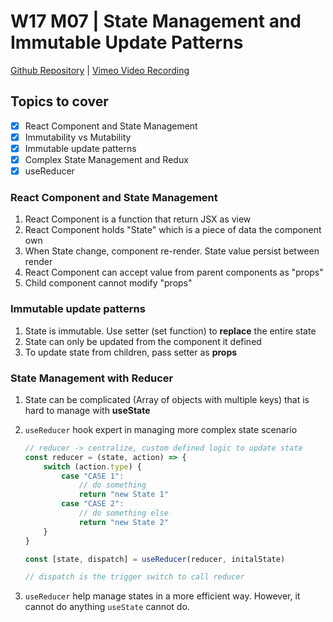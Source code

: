 # W17 M07 | State Management and Immutable Update Patterns
[Github Repository](https://github.com/Alfredo08/Cohort-November-13-2023/tree/main/W17M07%20-%20State%20Management%20and%20Immutable%20Update%20Patterns) | [Vimeo Video Recording](https://vimeo.com/926001335/94cce22aa6?share=copy)

## Topics to cover

- [x] React Component and State Management
- [x] Immutability vs Mutability
- [x] Immutable update patterns
- [x] Complex State Management and Redux
- [x] useReducer

### React Component and State Management

1. React Component is a function that return JSX as view
2. React Component holds "State" which is a piece of data the component own
3. When State change, component re-render. State value persist between render
4. React Component can accept value from parent components as "props"
5. Child component cannot modify "props"

### Immutable update patterns

1. State is immutable. Use setter (set function) to **replace** the entire state
2. State can only be updated from the component it defined
3. To update state from children, pass setter as **props**

### State Management with Reducer

1. State can be complicated (Array of objects with multiple keys) that is hard to manage with **useState**
2. `useReducer` hook expert in managing more complex state scenario

    ```js
    // reducer -> centralize, custom defined logic to update state
    const reducer = (state, action) => {
        switch (action.type) {
            case "CASE 1":
                // do something
                return "new State 1"
            case "CASE 2":
                // do something else
                return "new State 2"
        }
    }

    const [state, dispatch] = useReducer(reducer, initalState)

    // dispatch is the trigger switch to call reducer
    ```
3. `useReducer` help manage states in a more efficient way. However, it cannot do anything `useState` cannot do.
